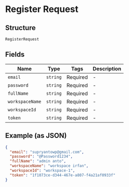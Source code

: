 
# Register Request

## Structure

`RegisterRequest`

## Fields

| Name | Type | Tags | Description |
|  --- | --- | --- | --- |
| `email` | `string` | Required | - |
| `password` | `string` | Required | - |
| `fullName` | `string` | Required | - |
| `workspaceName` | `string` | Required | - |
| `workspaceId` | `string` | Required | - |
| `token` | `string` | Required | - |

## Example (as JSON)

```json
{
  "email": "supryantowp@gmail.com",
  "password": "@Password1234",
  "fullName": "admin anto",
  "workspaceName": "workspace irfan",
  "workspaceId": "workspace-1",
  "token": "1f1073ce-d344-467e-a807-f4a21af0933f"
}
```

